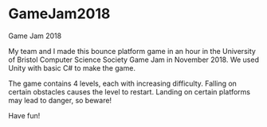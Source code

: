 # GameJam2018
Game Jam 2018

My team and I made this bounce platform game in an hour in the University of Bristol Computer Science Society Game Jam in November 2018.
We used Unity with basic C# to make the game.

The game contains 4 levels, each with increasing difficulty. Falling on certain obstacles causes the level to restart. 
Landing on certain platforms may lead to danger, so beware!

Have fun!
